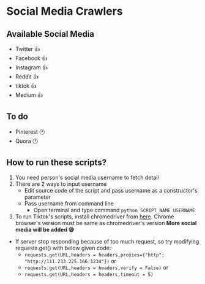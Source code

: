 # Social Media Crawlers

## Available Social Media
- Twitter :+1:
- Facebook :+1:
- Instagram :+1:
- Reddit :+1:   
- tiktok :+1:
- Medium :+1:
## To do

- Pinterest :clock1:
- Quora :clock1:
## How to run these scripts?
1. You need person's social media username to fetch detail
1. There are 2 ways to input username
    - Edit source code of the script and pass username as a constructor's parameter
    - Pass username from command line
        - Open terminal and type command ```python SCRIPT_NAME USERNAME```
1. To run Tiktok's scripts, install chromedriver from [here]('https://chromedriver.chromium.org/downloads'). Chrome browser's version must be same as chromedriver's version
**More social media will be added :sleepy:**
- If server stop responding because of too much request, so try modifying requests.get() with below given code:
    - ```requests.get(URL,headers = headers,proxies={"http": "http://111.233.225.166:1234"})```
                                or
    - ```requests.get(URL,headers = headers,verify = False)```
                                or
    - ```requests.get(URL,headers = headers,timeout = 5)```                
